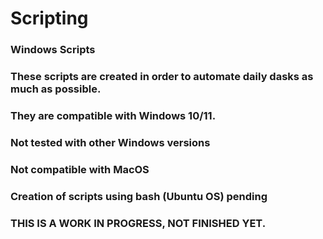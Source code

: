 # Scripting
### Windows Scripts 

### These scripts are created in order to automate daily dasks as much as possible.
### They are compatible with Windows 10/11.
### Not tested with other Windows versions
### Not compatible with MacOS
### Creation of scripts using bash (Ubuntu OS) pending

### THIS IS A WORK IN PROGRESS, NOT FINISHED YET.
